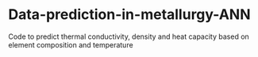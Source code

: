 # Data-prediction-in-metallurgy-ANN
Code to predict thermal conductivity, density and heat capacity based on element composition and temperature

